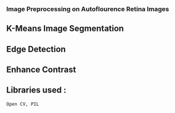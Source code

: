 ### Image Preprocessing on Autoflourence Retina Images  
## K-Means Image Segmentation 
## Edge Detection
## Enhance Contrast 
## Libraries used : 
    Open CV, PIL 
